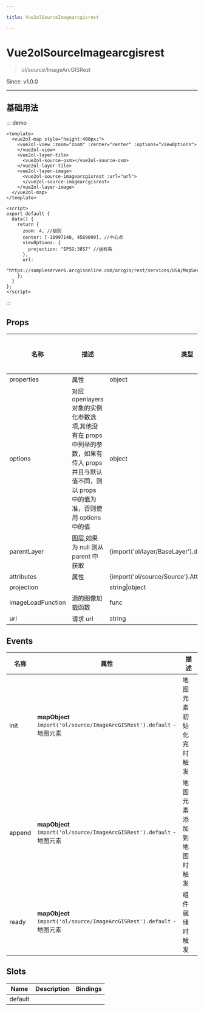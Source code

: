 ```yaml
---

title: Vue2olSourceImagearcgisrest

---
```


# Vue2olSourceImagearcgisrest

> ol/source/ImageArcGISRest

Since: v1.0.0

---

## 基础用法

::: demo

```vue
<template>
  <vue2ol-map style="height:400px;">
    <vue2ol-view :zoom="zoom" :center="center" :options="viewOptions">
    </vue2ol-view>
    <vue2ol-layer-tile>
      <vue2ol-source-osm></vue2ol-source-osm>
    </vue2ol-layer-tile>
    <vue2ol-layer-image>
      <vue2ol-source-imagearcgisrest :url="url">
      </vue2ol-source-imagearcgisrest>
    </vue2ol-layer-image>
  </vue2ol-map>
</template>

<script>
export default {
  data() {
    return {
      zoom: 4, //级别
      center: [-10997148, 4569099], //中心点
      viewOptions: {
        projection: "EPSG:3857" //坐标系
      },
      url:
        "https://sampleserver6.arcgisonline.com/arcgis/rest/services/USA/MapServer"
    };
  }
};
</script>
```

:::

## Props

| 名称              | 描述                                                                                                                                                  | 类型                                                    | 取值范围 | 默认值 |
| ----------------- | ----------------------------------------------------------------------------------------------------------------------------------------------------- | ------------------------------------------------------- | -------- | ------ |
| properties        | 属性                                                                                                                                                  | object                                                  | -        |        |
| options           | 对应 openlayers 对象的实例化参数选项,其他没有在 props 中列举的参数，如果有传入 props 并且与默认值不同，则以 props 中的值为准，否则使用 options 中的值 | object                                                  | -        | {}     |
| parentLayer       | 图层,如果为 null 则从 parent 中获取                                                                                                                   | {import('ol/layer/BaseLayer').default}                  | -        |        |
| attributes        | 属性                                                                                                                                                  | {import('ol/source/Source').AttributionLike\|undefined} | -        |        |
| projection        |                                                                                                                                                       | string\|object                                          | -        |        |
| imageLoadFunction | 源的图像加载函数                                                                                                                                      | func                                                    | -        |        |
| url               | 请求 url                                                                                                                                              | string                                                  | -        |        |

## Events

| 名称   | 属性                                                                   | 描述                     |
| ------ | ---------------------------------------------------------------------- | ------------------------ |
| init   | **mapObject** `import('ol/source/ImageArcGISRest').default` - 地图元素 | 地图元素初始化完时触发   |
| append | **mapObject** `import('ol/source/ImageArcGISRest').default` - 地图元素 | 地图元素添加到地图时触发 |
| ready  | **mapObject** `import('ol/source/ImageArcGISRest').default` - 地图元素 | 组件就绪时触发           |

## Slots

| Name    | Description | Bindings |
| ------- | ----------- | -------- |
| default |             |          |
